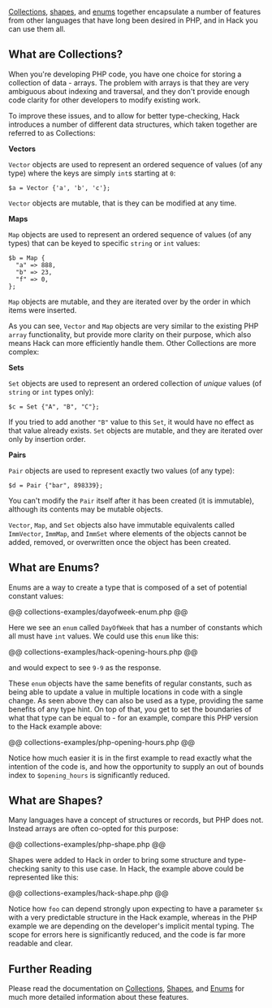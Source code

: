 [Collections](/hack/collections/introduction), [shapes](/hack/shapes/introduction), and [enums](/hack/enums/introduction) together encapsulate a number of features from other languages that have long been desired in PHP, and in Hack you can use them all.

## What are Collections?

When you're developing PHP code, you have one choice for storing a collection of data - arrays. The problem with arrays is that they are very ambiguous about indexing and traversal, and they don't provide enough code clarity for other developers to modify existing work. 

To improve these issues, and to allow for better type-checking, Hack introduces a number of different data structures, which taken together are referred to as Collections:

**Vectors**

`Vector` objects are used to represent an ordered sequence of values (of any type) where the keys are simply `int`s starting at `0`:

```
$a = Vector {'a', 'b', 'c'};
```

`Vector` objects are mutable, that is they can be modified at any time.
   
**Maps**

`Map` objects are used to represent an ordered sequence of values (of any types) that can be keyed to specific `string` or `int` values:

```
$b = Map {
  "a" => 888, 
  "b" => 23, 
  "f" => 0,
};
```

`Map` objects are mutable, and they are iterated over by the order in which items were inserted. 
  
As you can see, `Vector` and `Map` objects are very similar to the existing PHP `array` functionality, but provide more clarity on their purpose, which also means Hack can more efficiently handle them. Other Collections are more complex:
  
**Sets**

`Set` objects are used to represent an ordered collection of *unique* values (of `string` or `int` types only):

```
$c = Set {"A", "B", "C"};
```

If you tried to add another `"B"` value to this `Set`, it would have no effect as that value already exists. `Set` objects are mutable, and they are iterated over only by insertion order.
  
**Pairs**

`Pair` objects are used to represent exactly two values (of any type):

```
$d = Pair {"bar", 898339};
```

You can't modify the `Pair` itself after it has been created (it is immutable), although its contents may be mutable objects.
  
  
`Vector`, `Map`, and `Set` objects also have immutable equivalents called `ImmVector`, `ImmMap`, and `ImmSet` where elements of the objects cannot be added, removed, or overwritten once the object has been created. 


## What are Enums?

Enums are a way to create a type that is composed of a set of potential constant values:

@@ collections-examples/dayofweek-enum.php @@

Here we see an `enum` called `DayOfWeek` that has a number of constants which all must have `int` values. We could use this `enum` like this:

@@ collections-examples/hack-opening-hours.php @@

and would expect to see `9-9` as the response. 

These `enum` objects have the same benefits of regular constants, such as being able to update a value in multiple locations in code with a single change. As seen above they can also be used as a type, providing the same benefits of any type hint. On top of that, you get to set the boundaries of what that type can be equal to - for an example, compare this PHP version to the Hack example above:

@@ collections-examples/php-opening-hours.php @@

Notice how much easier it is in the first example to read exactly what the intention of the code is, and how the opportunity to supply an out of bounds index to `$opening_hours` is significantly reduced.


## What are Shapes?

Many languages have a concept of structures or records, but PHP does not. Instead arrays are often co-opted for this purpose:

@@ collections-examples/php-shape.php @@

Shapes were added to Hack in order to bring some structure and type-checking sanity to this use case. In Hack, the example above could be represented like this:

@@ collections-examples/hack-shape.php @@

Notice how `foo` can depend strongly upon expecting to have a parameter `$x` with a very predictable structure in the Hack example, whereas in the PHP example we are depending on the developer's implicit mental typing. The scope for errors here is significantly reduced, and the code is far more readable and clear.

## Further Reading

Please read the documentation on [Collections](/hack/collections/introduction), [Shapes](/hack/shapes/introduction), and [Enums](/hack/enums/introduction) for much more detailed information about these features.
